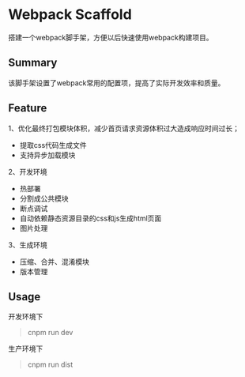 # Webpack Scaffold
搭建一个webpack脚手架，方便以后快速使用webpack构建项目。

Summary
--
该脚手架设置了webpack常用的配置项，提高了实际开发效率和质量。

Feature
--

1、优化最终打包模块体积，减少首页请求资源体积过大造成响应时间过长；

* 提取css代码生成文件
* 支持异步加载模块

2、开发环境
* 热部署
* 分割成公共模块
* 断点调试
* 自动依赖静态资源目录的css和js生成html页面
* 图片处理

3、生成环境
* 压缩、合并、混淆模块
* 版本管理

Usage
--

开发环境下
> cnpm run dev

生产环境下
> cnpm run dist
